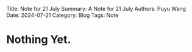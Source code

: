 Title:   Note for 21 July
Summary: A Note for 21 July
Authors: Puyu Wang
Date:    2024-07-21
Category: Blog
Tags: Note
# Nothing Yet.
